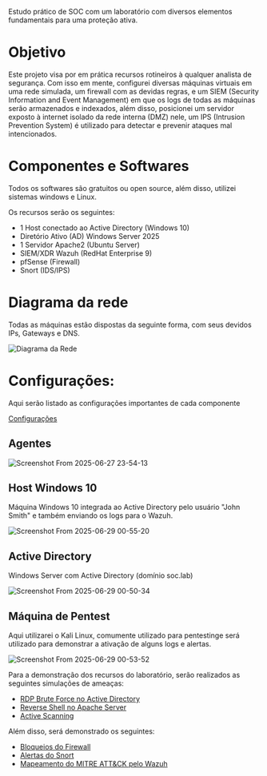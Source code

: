 Estudo prático de SOC com um laboratório com diversos elementos fundamentais para uma proteção ativa.


# Objetivo

Este projeto visa por em prática recursos rotineiros à qualquer analista de segurança. Com isso em mente, configurei diversas máquinas virtuais em uma rede simulada, um firewall com as devidas regras, e um SIEM (Security Information and Event Management) em que os logs de todas as máquinas serão armazenados e indexados, além disso, posicionei um servidor exposto à internet isolado da rede interna (DMZ) nele, um IPS (Intrusion Prevention System) é utilizado para detectar e prevenir ataques mal intencionados.

# Componentes e Softwares

Todos os softwares são gratuitos ou open source, além disso, utilizei sistemas windows e Linux.

Os recursos serão os seguintes:

- 1 Host conectado ao Active Directory (Windows 10)
- Diretório Ativo (AD) Windows Server 2025
- 1 Servidor Apache2 (Ubuntu Server)
- SIEM/XDR Wazuh (RedHat Enterprise 9)
- pfSense (Firewall)
- Snort (IDS/IPS)


# Diagrama da rede

Todas as máquinas estão dispostas da seguinte forma, com seus devidos IPs, Gateways e DNS.

![Diagrama da Rede](https://github.com/user-attachments/assets/e1954d0f-0de8-4324-88f7-b16f91d76740)

# Configurações: 

Aqui serão listado as configurações importantes de cada componente

[Configurações](Configurações/Configurações.md)

## Agentes

![Screenshot From 2025-06-27 23-54-13](https://github.com/user-attachments/assets/b74d5bce-5e4a-419a-b267-b3c3805ee64d)

## Host Windows 10
Máquina Windows 10 integrada ao Active Directory pelo usuário "John Smith" e também enviando os logs para o Wazuh. 

![Screenshot From 2025-06-29 00-55-20](https://github.com/user-attachments/assets/17b44f15-7db2-44ac-a77b-437873aee667)

## Active Directory

Windows Server com Active Directory (domínio soc.lab)

![Screenshot From 2025-06-29 00-50-34](https://github.com/user-attachments/assets/9ed4e703-1d65-4ec0-b078-e3482ad30c5a)


## Máquina de Pentest

Aqui utilizarei o Kali Linux, comumente utilizado para pentestinge será utilizado para demonstrar a ativação de alguns logs e alertas.

![Screenshot From 2025-06-29 00-53-52](https://github.com/user-attachments/assets/d558367d-ec78-43b6-825e-0ad1b25ef4a2)

 
Para a demonstração dos recursos do laboratório, serão realizados as seguintes simulações de ameaças:
- [RDP Brute Force no Active Directory](Simulação%20de%20Ataques/RDP%20Brute%20Force/RDP%20Brute%20Force.md)
- [Reverse Shell no Apache Server](Simulação%20de%20Ataques/Reverse%20Shell/Reverse%20Shell.md)
- [Active Scanning](Simulação%20de%20Ataques/Active%20Scanning/Active%20Scanning.md)

Além disso, será demonstrado os seguintes:
-  [Bloqueios do Firewall](Firewall/Firewall.md)
-  [Alertas do Snort](Snort/Snort.md)
-  [Mapeamento do MITRE ATT&CK pelo Wazuh](MITRE%20ATT&CK/MITRE%20ATT&CK.md)

 


